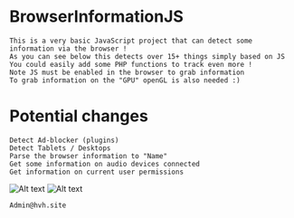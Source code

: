 # BrowserInformationJS
```
This is a very basic JavaScript project that can detect some information via the browser !
As you can see below this detects over 15+ things simply based on JS
You could easily add some PHP functions to track even more !
Note JS must be enabled in the browser to grab information
To grab information on the "GPU" openGL is also needed :)
```

# Potential changes
```
Detect Ad-blocker (plugins)
Detect Tablets / Desktops
Parse the browser information to "Name"
Get some information on audio devices connected
Get information on current user permissions
```

![Alt text](https://i.imgur.com/SL1ie9v.png "Example")
![Alt text](https://i.imgur.com/EE32Fkg.png "Example")


```
Admin@hvh.site
```
